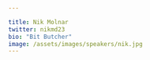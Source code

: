 ```yaml
---

title: Nik Molnar
twitter: nikmd23
bio: "Bit Butcher"
image: /assets/images/speakers/nik.jpg
---
```

